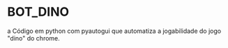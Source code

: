 # BOT_DINO
a Código em python com pyautogui que automatiza a jogabilidade do jogo "dino" do chrome.
